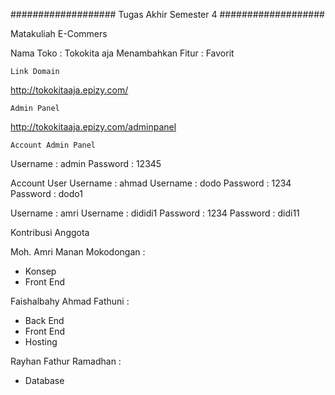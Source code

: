 ###################
Tugas Akhir Semester 4
###################


Matakuliah E-Commers

Nama Toko           : Tokokita aja 
Menambahkan Fitur   : Favorit


    Link Domain
http://tokokitaaja.epizy.com/ 

	Admin Panel
http://tokokitaaja.epizy.com/adminpanel 

	Account Admin Panel 
Username 	: admin
Password 	: 12345

Account User 
Username 	: ahmad			Username 	: dodo
Password 	: 1234			Password 	: dodo1

Username 	: amri			Username 	: dididi1
Password 	: 1234			Password 	: didi11

Kontribusi Anggota 

Moh. Amri Manan Mokodongan	: 
-	Konsep 
-	Front End 

Faishalbahy Ahmad Fathuni   : 
-	Back End
-	Front End 
-	Hosting

Rayhan Fathur Ramadhan		:
-	Database 
